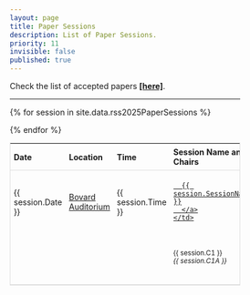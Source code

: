 ```yaml
---
layout: page
title: Paper Sessions
description: List of Paper Sessions.
priority: 11
invisible: false
published: true
---
```

  
<style>
* {
  box-sizing: border-box;
}

#myTable {
  border-collapse: collapse;
  width: 100%;
  border: 1px solid #ddd;
  font-size: 100%;
}

#myTable th, #myTable td {
  text-align: left;
/*  padding: 12px;*/
  padding: 6px;
}

#myTable tr {
  border-bottom: 1px solid #ddd;
}

#myTable tr.header, #myTable tr:hover {
  background-color: #f1f1f1;
}

</style>

Check the list of accepted papers <a href="{{ site.baseurl }}/program/papers/"><strong>[here]</strong></a>.

<!--
For information about the location of the sessions check out the [venue page]({{ site.baseurl }}/attending/atvenue/).
-->

<hr>

<table id="myTable">
  <tr class="toprowHeader">
    <th >Date</th>
    <th >Location</th>
    <th >Time</th>
    <th >Session Name and Chairs</th>
  </tr>
 {% for session in site.data.rss2025PaperSessions %}
  <tr session="{{ session.SessionName }}" style="border-bottom: none;">
    <td>{{ session.Date }}</td>
    <td>
      <a href="https://maps.app.goo.gl/gmsxcUqwNSfjsuHL8" target="_blank">Bovard Auditorium</a>
    </td>
    <td>{{ session.Time }}</td>
    <td>
      <a href="{{ site.baseurl }}/program/papersession?session={{ session.SessionName | url_encode }}&c1={{ session.C1 | url_encode }}&c2={{ session.C2 | url_encode }}&c1a={{ session.C1A | url_encode }}&c2a={{ session.C2A | url_encode }}">

      {{ session.SessionName }}
      </a>
    </td>
  </tr>
  <tr>
    <td style="padding-top: 0px;"></td>
    <td style="padding-top: 0px;"></td>
    <td style="padding-top: 0px;"></td>
    <td style="padding-top: 0px; font-size: smaller;">{{ session.C1 }}<br> <i>{{ session.C1A }}</i></td>
    <td style="padding-top: 0px; font-size: smaller;">{{ session.C2 }}<br> <i>{{ session.C2A }}</i></td>
  </tr>
  
{% endfor %}
</table>


